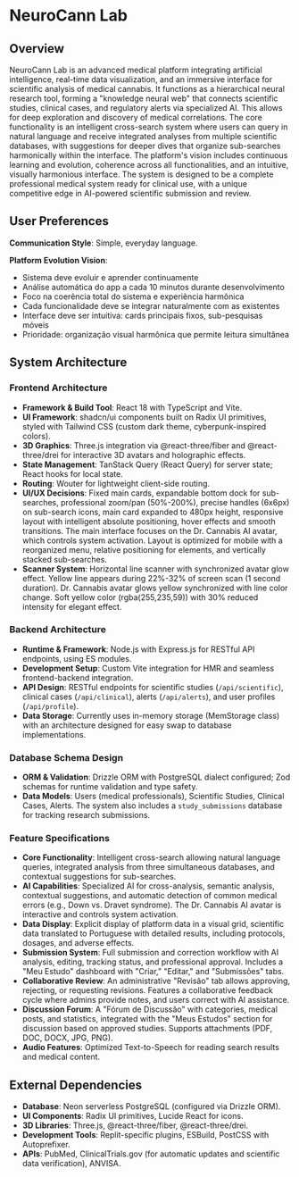 # NeuroCann Lab

## Overview
NeuroCann Lab is an advanced medical platform integrating artificial intelligence, real-time data visualization, and an immersive interface for scientific analysis of medical cannabis. It functions as a hierarchical neural research tool, forming a "knowledge neural web" that connects scientific studies, clinical cases, and regulatory alerts via specialized AI. This allows for deep exploration and discovery of medical correlations. The core functionality is an intelligent cross-search system where users can query in natural language and receive integrated analyses from multiple scientific databases, with suggestions for deeper dives that organize sub-searches harmonically within the interface. The platform's vision includes continuous learning and evolution, coherence across all functionalities, and an intuitive, visually harmonious interface. The system is designed to be a complete professional medical system ready for clinical use, with a unique competitive edge in AI-powered scientific submission and review.

## User Preferences
**Communication Style**: Simple, everyday language.

**Platform Evolution Vision**:
- Sistema deve evoluir e aprender continuamente
- Análise automática do app a cada 10 minutos durante desenvolvimento
- Foco na coerência total do sistema e experiência harmônica
- Cada funcionalidade deve se integrar naturalmente com as existentes
- Interface deve ser intuitiva: cards principais fixos, sub-pesquisas móveis
- Prioridade: organização visual harmônica que permite leitura simultânea

## System Architecture

### Frontend Architecture
- **Framework & Build Tool**: React 18 with TypeScript and Vite.
- **UI Framework**: shadcn/ui components built on Radix UI primitives, styled with Tailwind CSS (custom dark theme, cyberpunk-inspired colors).
- **3D Graphics**: Three.js integration via @react-three/fiber and @react-three/drei for interactive 3D avatars and holographic effects.
- **State Management**: TanStack Query (React Query) for server state; React hooks for local state.
- **Routing**: Wouter for lightweight client-side routing.
- **UI/UX Decisions**: Fixed main cards, expandable bottom dock for sub-searches, professional zoom/pan (50%-200%), precise handles (6x6px) on sub-search icons, main card expanded to 480px height, responsive layout with intelligent absolute positioning, hover effects and smooth transitions. The main interface focuses on the Dr. Cannabis AI avatar, which controls system activation. Layout is optimized for mobile with a reorganized menu, relative positioning for elements, and vertically stacked sub-searches.
- **Scanner System**: Horizontal line scanner with synchronized avatar glow effect. Yellow line appears during 22%-32% of screen scan (1 second duration). Dr. Cannabis avatar glows yellow synchronized with line color change. Soft yellow color (rgba(255,235,59)) with 30% reduced intensity for elegant effect.

### Backend Architecture
- **Runtime & Framework**: Node.js with Express.js for RESTful API endpoints, using ES modules.
- **Development Setup**: Custom Vite integration for HMR and seamless frontend-backend integration.
- **API Design**: RESTful endpoints for scientific studies (`/api/scientific`), clinical cases (`/api/clinical`), alerts (`/api/alerts`), and user profiles (`/api/profile`).
- **Data Storage**: Currently uses in-memory storage (MemStorage class) with an architecture designed for easy swap to database implementations.

### Database Schema Design
- **ORM & Validation**: Drizzle ORM with PostgreSQL dialect configured; Zod schemas for runtime validation and type safety.
- **Data Models**: Users (medical professionals), Scientific Studies, Clinical Cases, Alerts. The system also includes a `study_submissions` database for tracking research submissions.

### Feature Specifications
- **Core Functionality**: Intelligent cross-search allowing natural language queries, integrated analysis from three simultaneous databases, and contextual suggestions for sub-searches.
- **AI Capabilities**: Specialized AI for cross-analysis, semantic analysis, contextual suggestions, and automatic detection of common medical errors (e.g., Down vs. Dravet syndrome). The Dr. Cannabis AI avatar is interactive and controls system activation.
- **Data Display**: Explicit display of platform data in a visual grid, scientific data translated to Portuguese with detailed results, including protocols, dosages, and adverse effects.
- **Submission System**: Full submission and correction workflow with AI analysis, editing, tracking status, and professional approval. Includes a "Meu Estudo" dashboard with "Criar," "Editar," and "Submissões" tabs.
- **Collaborative Review**: An administrative "Revisão" tab allows approving, rejecting, or requesting revisions. Features a collaborative feedback cycle where admins provide notes, and users correct with AI assistance.
- **Discussion Forum**: A "Fórum de Discussão" with categories, medical posts, and statistics, integrated with the "Meus Estudos" section for discussion based on approved studies. Supports attachments (PDF, DOC, DOCX, JPG, PNG).
- **Audio Features**: Optimized Text-to-Speech for reading search results and medical content.

## External Dependencies
- **Database**: Neon serverless PostgreSQL (configured via Drizzle ORM).
- **UI Components**: Radix UI primitives, Lucide React for icons.
- **3D Libraries**: Three.js, @react-three/fiber, @react-three/drei.
- **Development Tools**: Replit-specific plugins, ESBuild, PostCSS with Autoprefixer.
- **APIs**: PubMed, ClinicalTrials.gov (for automatic updates and scientific data verification), ANVISA.